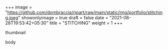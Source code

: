 +++
image = "https://github.com/dombraccia/ripart/raw/main/static/img/portfolio/stitching.jpeg"
showonlyimage = true
draft = false
date = "2021-08-28T19:53:42+05:30"
title = "STITCHING"
weight = 1
+++

thumbnail

<!--more-->

body

